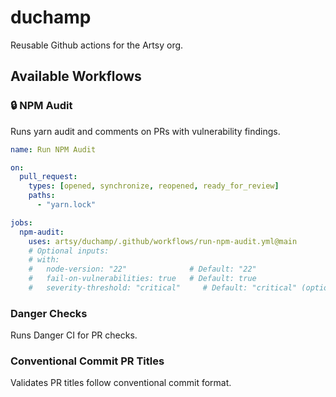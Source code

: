 # duchamp
Reusable Github actions for the Artsy org.

## Available Workflows

### 🔒 NPM Audit
Runs yarn audit and comments on PRs with vulnerability findings.

```yaml
name: Run NPM Audit

on:
  pull_request:
    types: [opened, synchronize, reopened, ready_for_review]
    paths:
      - "yarn.lock"

jobs:
  npm-audit:
    uses: artsy/duchamp/.github/workflows/run-npm-audit.yml@main
    # Optional inputs:
    # with:
    #   node-version: "22"              # Default: "22"
    #   fail-on-vulnerabilities: true   # Default: true
    #   severity-threshold: "critical"     # Default: "critical" (options: critical, high, moderate, low)
```

### Danger Checks
Runs Danger CI for PR checks.

### Conventional Commit PR Titles
Validates PR titles follow conventional commit format.
